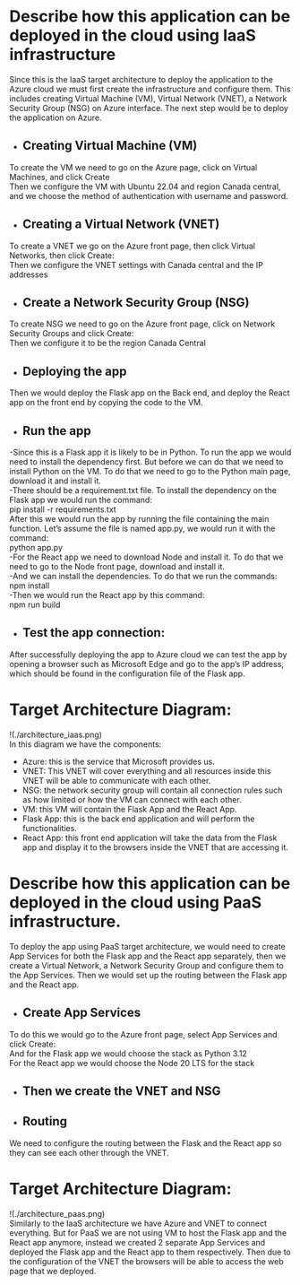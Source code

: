 # Describe how this application can be deployed in the cloud using IaaS infrastructure

Since this is the IaaS target architecture to deploy the application to the Azure cloud we must first create the infrastructure and configure them. This includes creating Virtual Machine (VM), Virtual Network (VNET), a Network Security Group (NSG) on Azure interface. The next step would be to deploy the application on Azure.

* ## **Creating Virtual Machine (VM)**

To create the VM we need to go on the Azure page, click on Virtual Machines, and click Create  
Then we configure the VM with Ubuntu 22.04 and region Canada central, and we choose the method of authentication with username and password.

* ## **Creating a Virtual Network (VNET)**

To create a VNET we go on the Azure front page, then click Virtual Networks, then click Create:  
Then we configure the VNET settings with Canada central and the IP addresses

* ## **Create a Network Security Group (NSG)**

To create NSG we need to go on the Azure front page, click on Network Security Groups and click Create:  
Then we configure it to be the region Canada Central

* ## **Deploying the app**

Then we would deploy the Flask app on the Back end, and deploy the React app on the front end by copying the code to the VM.

* ## **Run the app**

\-Since this is a Flask app it is likely to be in Python. To run the app we would need to install the dependency first. But before we can do that we need to install Python on the VM. To do that we need to go to the Python main page, download it and install it.  
\-There should be a requirement.txt file. To install the dependency on the Flask app we would run the command:  
pip install \-r requirements.txt  
After this we would run the app by running the file containing the main function. Let’s assume the file is named app.py, we would run it with the command:  
python app.py  
\-For the React app we need to download Node and install it. To do that we need to go to the Node front page, download and install it.  
\-And we can install the dependencies. To do that we run the commands:  
npm install  
\-Then we would run the React app by this command:  
npm run build

* ## **Test the app connection:**

After successfully deploying the app to Azure cloud we can test the app by opening a browser such as Microsoft Edge and go to the app’s IP address, which should be found in the configuration file of the Flask app.

# Target Architecture Diagram:

\!(./architecture\_iaas.png)  
In this diagram we have the components:

* Azure: this is the service that Microsoft provides us.  
* VNET: This VNET will cover everything and all resources inside this VNET will be able to communicate with each other.  
* NSG: the network security group will contain all connection rules such as how limited or how the VM can connect with each other.  
* VM: this VM will contain the Flask App and the React App.  
* Flask App: this is the back end application and will perform the functionalities.  
* React App: this front end application will take the data from the Flask app and display it to the browsers inside the VNET that are accessing it.

# Describe how this application can be deployed in the cloud using PaaS infrastructure.

To deploy the app using PaaS target architecture, we would need to create App Services for both the Flask app and the React app separately, then we create a Virtual Network, a Network Security Group and configure them to the App Services. Then we would set up the routing between the Flask app and the React app.

* ## **Create App Services**

To do this we would go to the Azure front page, select App Services and click Create:  
And for the Flask app we would choose the stack as Python 3.12  
For the React app we would choose the Node 20 LTS for the stack

* ## **Then we create the VNET and NSG**

* ## **Routing**

We need to configure the routing between the Flask and the React app so they can see each other through the VNET.

# Target Architecture Diagram:

\!(./architecture\_paas.png)  
Similarly to the IaaS architecture we have Azure and VNET to connect everything. But for PaaS we are not using VM to host the Flask app and the React app anymore, instead we created 2 separate App Services and deployed the Flask app and the React app to them respectively. Then due to the configuration of the VNET the browsers will be able to access the web page that we deployed.